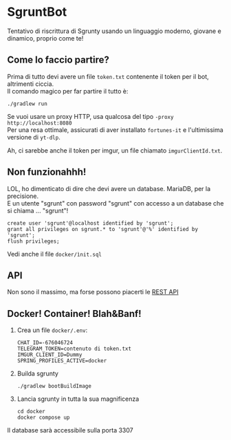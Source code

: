 # SgruntBot

Tentativo di riscrittura di Sgrunty usando un linguaggio moderno, giovane e dinamico, proprio come te!

## Come lo faccio partire?

Prima di tutto devi avere un file `token.txt` contenente il token per il bot, altrimenti ciccia.\
Il comando magico per far partire il tutto è:

```shell
./gradlew run
```

Se vuoi usare un proxy HTTP, usa qualcosa del tipo `-proxy http://localhost:8080`\
Per una resa ottimale, assicurati di aver installato `fortunes-it` e l'ultimissima versione di `yt-dlp`.

Ah, ci sarebbe anche il token per imgur, un file chiamato `imgurClientId.txt`.

## Non funzionahhh!

LOL, ho dimenticato di dire che devi avere un database. MariaDB, per la precisione.\
E un utente "sgrunt" con password "sgrunt" con accesso a un database che si chiama ... "sgrunt"!

```mariadb
create user 'sgrunt'@localhost identified by 'sgrunt';
grant all privileges on sgrunt.* to 'sgrunt'@'%' identified by 'sgrunt';
flush privileges;
```

Vedi anche il file `docker/ìnit.sql`

## API

Non sono il massimo, ma forse possono piacerti le [REST API](http://localhost:8081/sgrunty/swagger-ui/index.html)

## Docker! Container! Blah&Banf!
1. Crea un file `docker/.env`:
    ```
    CHAT_ID=-676046724
    TELEGRAM_TOKEN=contenuto di token.txt
    IMGUR_CLIENT_ID=Dummy
    SPRING_PROFILES_ACTIVE=docker
    ```
1. Builda sgrunty
    ```shell
    ./gradlew bootBuildImage
    ```
1. Lancia sgrunty in tutta la sua magnificenza
    ```shell
   cd docker
    docker compose up
    ```
   
Il database sarà accessibile sulla porta 3307